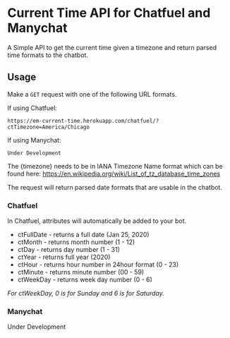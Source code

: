 # Current Time API for Chatfuel and Manychat

A Simple API to get the current time given a timezone and return parsed time formats to the chatbot.

## Usage

Make a `GET` request with one of the following URL formats.

If using Chatfuel:

```
https://em-current-time.herokuapp.com/chatfuel/?ctTimezone=America/Chicago
```

If using Manychat:

```
Under Development
```

The {timezone} needs to be in IANA Timezone Name format which can be found here:
https://en.wikipedia.org/wiki/List_of_tz_database_time_zones

The request will return parsed date formats that are usable in the chatbot.

### Chatfuel

In Chatfuel, attributes will automatically be added to your bot.

-   ctFullDate - returns a full date (Jan 25, 2020)
-   ctMonth - returns month number (1 - 12)
-   ctDay - returns day number (1 - 31)
-   ctYear - returns full year (2020)
-   ctHour - returns hour number in 24hour format (0 - 23)
-   ctMinute - returns minute number (00 - 59)
-   ctWeekDay - returns week day number (0 - 6)

_For ctWeekDay, 0 is for Sunday and 6 is for Saturday._

### Manychat

Under Development
